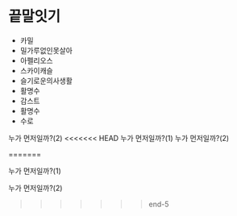 # 끝말잇기

- 카밀
- 밀가루없인못살아
- 아펠리오스
- 스카이캐슬
- 슬기로운의사생활
- 활명수
- 감스트
- 활명수
- 수로


누가 먼저일까?(2)
<<<<<<< HEAD
누가 먼저일까?(1)
누가 먼저일까?(2)

=======

누가 먼저일까?(1)

누가 먼저일까?(2)
>>>>>>> end-5
